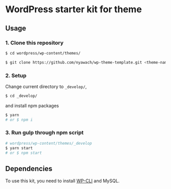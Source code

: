 # WordPress starter kit for theme

## Usage

### 1. Clone this repository

```bash
$ cd wordpress/wp-content/themes/
```

```bash
$ git clone https://github.com/nyawach/wp-theme-template.git <theme-name>
```

### 2. Setup

Change current directory to `_develop/`,

```bash
$ cd _develop/
```

and install npm packages

```bash
$ yarn
# or $ npm i
```

### 3. Run gulp through npm script

```bash
# wordpress/wp-content/themes/_develop
$ yarn start
# or $ npm start
```

## Dependencies

To use this kit, you need to install [WP-CLI](https://wp-cli.org/) and MySQL.

